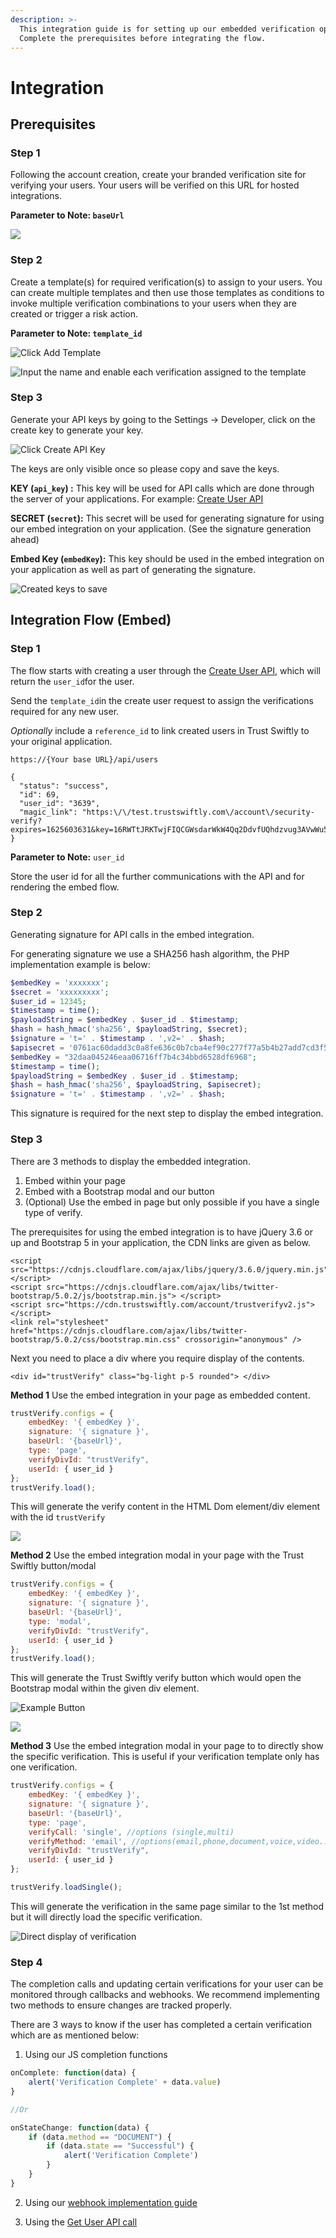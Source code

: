 ```yaml
---
description: >-
  This integration guide is for setting up our embedded verification option.
  Complete the prerequisites before integrating the flow.
---
```


# Integration

## **Prerequisites**

### Step 1

Following the account creation, create your branded verification site for verifying your users. Your users will be verified on this URL for hosted integrations.

**Parameter to Note: `baseUrl`**

![](.gitbook/assets/image%20%2826%29.png)

### Step 2

Create a template\(s\) for required verification\(s\) to assign to your users. You can create multiple templates and then use those templates as conditions to invoke multiple verification combinations to your users when they are created or trigger a risk action.

**Parameter to Note: `template_id`**

![Click Add Template](.gitbook/assets/image%20%2827%29.png)

![Input the name and enable each verification assigned to the template](.gitbook/assets/image%20%2828%29.png)

###  Step **3** <a id="step-2"></a>

Generate your API keys by going to the Settings -&gt; Developer, click on the create key to generate your key.

![Click Create API Key](.gitbook/assets/image%20%2825%29.png)

The keys are only visible once so please copy and save the keys.



**KEY \(`api_key`\) :** This key will be used for API calls which are done through the server of your applications. For example: [Create User API](users.md#create-user)

**SECRET \(`secret`\):** This secret will be used for generating signature for using our embed integration on your application. \(See the signature generation ahead\)

**Embed Key \(`embedKey`\):** This key should be used in the embed integration on your application as well as part of generating the signature.

![Created keys to save](.gitbook/assets/image%20%2822%29.png)

## Integration Flow \(Embed\)

### Step **1** <a id="step-2"></a>

The flow starts with creating a user through the [Create User API](users.md#create-user), which will return the `user_id`for the user.

Send the `template_id`in the create user request to assign the verifications required for any new user.

_Optionally_ include a `reference_id` to link created users in Trust Swiftly to your original application.

```text
https://{Your base URL}/api/users

{
  "status": "success",
  "id": 69,
  "user_id": "3639",
  "magic_link": "https:\/\/test.trustswiftly.com\/account\/security-verify?expires=1625603631&key=16RWTtJRKTwjFIQCGWsdarWkW4Qq2DdvfUQhdzvug3AVwWu5mbZht&signature=768898ec51b20a623ba813969215fe9c113c3a7232204c0046265b3c6"
}
```

**Parameter to Note:** `user_id`

Store the user id for all the further communications with the API and for rendering the embed flow. 

### Step 2 <a id="step-2"></a>

Generating signature for API calls in the embed integration.

For generating signature we use a SHA256 hash algorithm, the PHP implementation example is below:

```php
$embedKey = 'xxxxxxx';
$secret = 'xxxxxxxxx';
$user_id = 12345;
$timestamp = time();
$payloadString = $embedKey . $user_id . $timestamp;
$hash = hash_hmac('sha256', $payloadString, $secret);
$signature = 't=' . $timestamp . ',v2=' . $hash;
$apisecret = '0761ac60dadd3c0a8fe636c0b7cba4ef90c277f77a5b4b27add7cd3f572eec58';
$embedKey = "32daa045246eaa06716ff7b4c34bbd6528df6968";
$timestamp = time();
$payloadString = $embedKey . $user_id . $timestamp;
$hash = hash_hmac('sha256', $payloadString, $apisecret);
$signature = 't=' . $timestamp . ',v2=' . $hash;
```

This signature is required for the next step to display the embed integration. 

### Step 3 <a id="step-2"></a>

There are 3 methods to display the embedded integration. 

1. Embed within your page
2. Embed with a Bootstrap modal and our button
3. \(Optional\) Use the embed in page but only possible if you have a single type of verify.

The prerequisites for using the embed integration is to have jQuery 3.6 or up and Bootstrap 5 in your application, the CDN links are given as below.

```markup
<script src="https://cdnjs.cloudflare.com/ajax/libs/jquery/3.6.0/jquery.min.js"></script>
<script src="https://cdnjs.cloudflare.com/ajax/libs/twitter-bootstrap/5.0.2/js/bootstrap.min.js"> </script>
<script src="https://cdn.trustswiftly.com/account/trustverifyv2.js"></script>
<link rel="stylesheet" href="https://cdnjs.cloudflare.com/ajax/libs/twitter-bootstrap/5.0.2/css/bootstrap.min.css" crossorigin="anonymous" />

```

Next you need to place a div where you require display of the contents.

```markup
<div id="trustVerify" class="bg-light p-5 rounded"> </div>
```



**Method 1** Use the embed integration in your page as embedded content.

```javascript
trustVerify.configs = {
    embedKey: '{ embedKey }',
    signature: '{ signature }',
    baseUrl: '{baseUrl}',
    type: 'page',
    verifyDivId: "trustVerify",
    userId: { user_id }
};
trustVerify.load();
```

This will generate the verify content in the HTML Dom element/div element with the id `trustVerify`

![](.gitbook/assets/image%20%2824%29.png)

**Method 2** Use the embed integration modal in your page with the Trust Swiftly button/modal

```javascript
trustVerify.configs = {
    embedKey: '{ embedKey }',
    signature: '{ signature }',
    baseUrl: '{baseUrl}',
    type: 'modal',
    verifyDivId: "trustVerify",
    userId: { user_id }
};
trustVerify.load();
```

This will generate the Trust Swiftly verify button which would open the Bootstrap modal within the given div element.

![Example Button](.gitbook/assets/image%20%2820%29.png)

![](.gitbook/assets/image%20%2823%29.png)

**Method 3** Use the embed integration modal in your page to to directly show the specific verification. This is useful if your verification template only has one verification.

```javascript
trustVerify.configs = {
    embedKey: '{ embedKey }',
    signature: '{ signature }',
    baseUrl: '{baseUrl}',
    type: 'page',
    verifyCall: 'single', //options (single,multi)
    verifyMethod: 'email', //options(email,phone,document,voice,video..) only works with single call
    verifyDivId: "trustVerify",
    userId: { user_id }
};

trustVerify.loadSingle();
```

This will generate the verification in the same page similar to the 1st method but it will directly load the specific verification.

![Direct display of verification](.gitbook/assets/image%20%2821%29.png)

### Step 4 <a id="step-2"></a>

The completion calls and updating certain verifications for your user can be monitored through callbacks and webhooks. We recommend implementing two methods to ensure changes are tracked properly.

There are 3 ways to know if the user has completed a certain verification which are as mentioned below:

1. Using our JS completion functions

```javascript
onComplete: function(data) {
    alert('Verification Complete' + data.value)
}

//Or 

onStateChange: function(data) {
    if (data.method == "DOCUMENT") {
        if (data.state == "Successful") {
            alert('Verification Complete')
        }
    }
}
```

2. Using our [webhook implementation guide](webhooks/handling-webhooks.md)

3. Using the [Get User API call](users.md#get-user)

